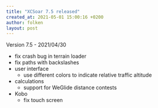 ```yaml
---
title: "XCSoar 7.5 released"
created_at: 2021-05-01 15:00:16 +0200
author: folken
layout: post
---
```

Version 7.5 - 2021/04/30

* fix crash bug in terrain loader
* fix paths with backslashes
* user interface
  -  use different colors to indicate relative traffic altitude
* calculations
  - support for WeGlide distance contests
* Kobo
  -  fix touch screen
